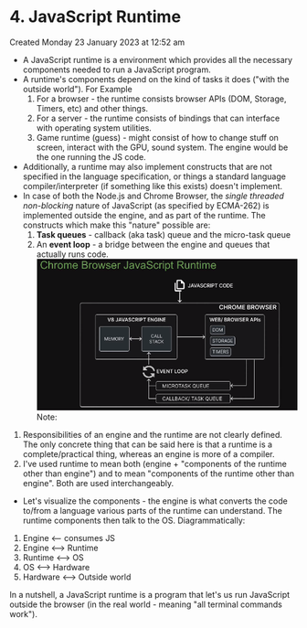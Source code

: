 # 4. JavaScript Runtime
Created Monday 23 January 2023 at 12:52 am

- A JavaScript runtime is a environment which provides all the necessary components needed to run a JavaScript program.
- A runtime's components depend on the kind of tasks it does ("with the outside world"). For Example
	1. For a browser - the runtime consists browser APIs (DOM, Storage, Timers, etc) and other things.
	2. For a server - the runtime consists of bindings that can interface with operating system utilities.
	3. Game runtime (guess) - might consist of how to change stuff on screen, interact with the GPU, sound system. The engine would be the one running the JS code.
- Additionally, a runtime may also implement constructs that are not specified in the language specification, or things a standard language compiler/interpreter (if something like this exists) doesn't implement.
- In case of both the Node.js and Chrome Browser, the *single threaded non-blocking* nature of JavaScript (as specified by ECMA-262) is implemented outside the engine, and as part of the runtime. The constructs which make this "nature" possible are:
	1. **Task queues** - callback (aka task) queue and the micro-task queue
	2. An **event loop** - a bridge between the engine and queues that actually runs code.
![](../../../../assets/4_JavaScript_Runtime-image-1-e0590904.png)
Note:
1. Responsibilities of an engine and the runtime are not clearly defined. The only concrete thing that can be said here is that a runtime is a complete/practical thing, whereas an engine is more of a compiler.
2. I've used runtime to mean both (engine + "components of the runtime other than engine") and to mean "components of the runtime other than engine". Both are used interchangeably.

- Let's visualize the components - the engine is what converts the code to/from a language various parts of the runtime can understand. The runtime components then talk to the OS. Diagrammatically:
1. Engine <-- consumes JS
2. Engine <--> Runtime
3. Runtime <--> OS
4. OS <--> Hardware
5. Hardware <--> Outside world

In a nutshell, a JavaScript runtime is a program that let's us run JavaScript outside the browser (in the real world - meaning "all terminal commands work").
